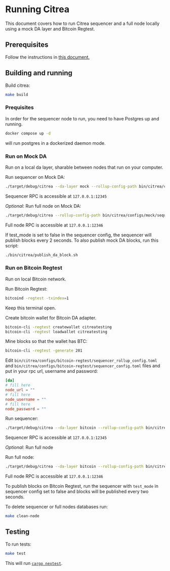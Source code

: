 # Running Citrea

This document covers how to run Citrea sequencer and a full node locally using a mock DA layer and Bitcoin Regtest.

## Prerequisites
Follow the instructions in [this document.](./dev-setup.md)

## Building and running
Build citrea:
```sh
make build
```

### Prequisites

In order for the sequencer node to run, you need to have Postgres up and running.

```sh
docker compose up -d

```
will run postgres in a dockerized daemon mode.

### Run on Mock DA
Run on a local da layer, sharable between nodes that run on your computer.

Run sequencer on Mock DA:
```sh
./target/debug/citrea --da-layer mock --rollup-config-path bin/citrea/configs/mock/sequencer_rollup_config.toml --sequencer-config-path bin/citrea/configs/mock/sequencer_config.toml --genesis-paths bin/test-data/genesis/demo-tests/mock
```

Sequencer RPC is accessible at `127.0.0.1:12345`

_Optional_: Run full node on Mock DA:
```sh
./target/debug/citrea --rollup-config-path bin/citrea/configs/mock/sequencer_rollup_config.toml --genesis-paths bin/test-data/genesis/demo-tests/mock
```

Full node RPC is accessible at `127.0.0.1:12346`

If test_mode is set to false in the sequencer config, the sequencer will publish blocks every 2 seconds. To also publish mock DA blocks, run this script:
```sh
./bin/citrea/publish_da_block.sh
```

### Run on Bitcoin Regtest

Run on local Bitcoin network.

Run Bitcoin Regtest:
```sh
bitcoind -regtest -txindex=1
```
Keep this terminal open.

Create bitcoin wallet for Bitcoin DA adapter.
```sh
bitcoin-cli -regtest createwallet citreatesting
bitcoin-cli -regtest loadwallet citreatesting
```

Mine blocks so that the wallet has BTC:
```sh
bitcoin-cli -regtest -generate 201
```

Edit `bin/citrea/configs/bitcoin-regtest/sequencer_rollup_config.toml` and `bin/citrea/configs/bitcoin-regtest/sequencer_config.toml` files and put in your rpc url, username and password:

```toml
[da]
# fill here
node_url = ""
# fill here
node_username = ""
# fill here                                       
node_password = ""
```

Run sequencer:
```sh
./target/debug/citrea --da-layer bitcoin --rollup-config-path bin/citrea/configs/bitcoin-regtest/sequencer_rollup_config.toml --sequencer-config-path bin/citrea/configs/bitcoin-regtest/sequencer_config.toml --genesis-paths bin/test-data/genesis/demo-tests/bitcoin-regtest
```

Sequencer RPC is accessible at `127.0.0.1:12345`

_Optional_: Run full node

Run full node:
```sh
./target/debug/citrea --da-layer bitcoin --rollup-config-path bin/citrea/configs/bitcoin-regtest/rollup_config.toml --genesis-paths bin/test-data/genesis/demo-tests/bitcoin-regtest
```

Full node RPC is accessible at `127.0.0.1:12346`

To publish blocks on Bitcoin Regtest, run the sequencer with `test_mode` in sequencer config set to false and blocks will be published every two seconds.


To delete sequencer or full nodes databases run:
```sh
make clean-node
```

## Testing

To run tests:
```sh
make test
```
This will run [`cargo nextest`](https://nexte.st).

